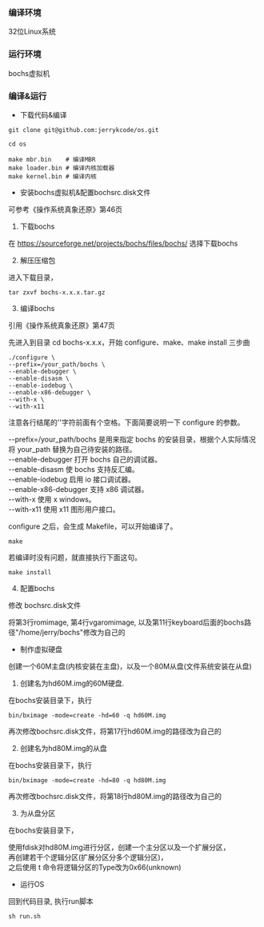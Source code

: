 ### 编译环境
32位Linux系统

### 运行环境

bochs虚拟机

### 编译&运行

* 下载代码&编译

```
git clone git@github.com:jerrykcode/os.git

cd os

make mbr.bin    # 编译MBR
make loader.bin # 编译内核加载器
make kernel.bin # 编译内核
```


* 安装bochs虚拟机&配置bochsrc.disk文件

可参考《操作系统真象还原》第46页

1. 下载bochs  

在 https://sourceforge.net/projects/bochs/files/bochs/ 选择下载bochs

2. 解压压缩包   

进入下载目录，  
```
tar zxvf bochs-x.x.x.tar.gz
```

3. 编译bochs  

引用《操作系统真象还原》第47页  

先进入到目录 cd bochs-x.x.x，开始 configure、make、make install 三步曲  
```
./configure \  
--prefix=/your_path/bochs \  
--enable-debugger \  
--enable-disasm \  
--enable-iodebug \  
--enable-x86-debugger \  
--with-x \  
--with-x11  
```

注意各行结尾的'\'字符前面有个空格。下面简要说明一下 configure 的参数。

--prefix=/your_path/bochs 是用来指定 bochs 的安装目录，根据个人实际情况将 your_path 替换为自己待安装的路径。  
--enable-debugger 打开 bochs 自己的调试器。  
--enable-disasm 使 bochs 支持反汇编。  
--enable-iodebug 启用 io 接口调试器。  
--enable-x86-debugger 支持 x86 调试器。  
--with-x 使用 x windows。  
--with-x11 使用 x11 图形用户接口。  

configure 之后，会生成 Makefile，可以开始编译了。  
```
make
```
若编译时没有问题，就直接执行下面这句。  
```
make install
```

4. 配置bochs

修改 bochsrc.disk文件  

将第3行romimage, 第4行vgaromimage, 以及第11行keyboard后面的bochs路径"/home/jerry/bochs"修改为自己的  

* 制作虚拟硬盘

创建一个60M主盘(内核安装在主盘)，以及一个80M从盘(文件系统安装在从盘)  

1. 创建名为hd60M.img的60M硬盘.  

在bochs安装目录下，执行  
```
bin/bximage -mode=create -hd=60 -q hd60M.img
```
再次修改bochsrc.disk文件，将第17行hd60M.img的路径改为自己的  

2. 创建名为hd80M.img的从盘  

在bochs安装目录下，执行  
```
bin/bximage -mode=create -hd=80 -q hd80M.img
```
再次修改bochsrc.disk文件，将第18行hd80M.img的路径改为自己的  

3. 为从盘分区  

在bochs安装目录下，  

使用fdisk对hd80M.img进行分区，创建一个主分区以及一个扩展分区，  
再创建若干个逻辑分区(扩展分区分多个逻辑分区)，  
之后使用 t 命令将逻辑分区的Type改为0x66(unknown)  

* 运行OS

回到代码目录, 执行run脚本  
```
sh run.sh
```
